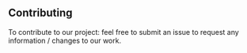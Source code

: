 ## Contributing

To contribute to our project: feel free to submit an issue to request any information / changes to our work. 